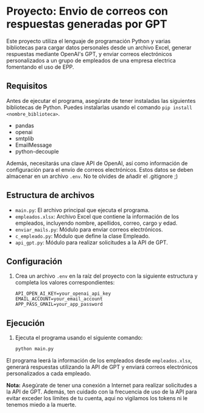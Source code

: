# Proyecto: Envio de correos con respuestas generadas por GPT

Este proyecto utiliza el lenguaje de programación Python y varias bibliotecas para cargar datos personales desde un archivo Excel, generar respuestas mediante OpenAI's GPT, y enviar correos electrónicos personalizados a un grupo de empleados de una empresa electrica fomentando el uso de EPP.

## Requisitos

Antes de ejecutar el programa, asegúrate de tener instaladas las siguientes bibliotecas de Python. Puedes instalarlas usando el comando `pip install <nombre_biblioteca>`.

- pandas
- openai
- smtplib
- EmailMessage
- python-decouple 

Además, necesitarás una clave API de OpenAI, así como información de configuración para el envío de correos electrónicos. Estos datos se deben almacenar en un archivo `.env`. No te olvides de añadir el .gitignore ;)

## Estructura de archivos

- `main.py`: El archivo principal que ejecuta el programa.
- `empleados.xlsx`: Archivo Excel que contiene la información de los empleados, incluyendo nombre, apellidos, correo, cargo y edad.
- `enviar_mails.py`: Módulo para enviar correos electrónicos.
- `c_empleado.py`: Módulo que define la clase Empleado.
- `api_gpt.py`: Módulo para realizar solicitudes a la API de GPT.

## Configuración

1. Crea un archivo `.env` en la raíz del proyecto con la siguiente estructura y completa los valores correspondientes:

    ```env
    API_OPEN_AI_KEY=your_openai_api_key
    EMAIL_ACCOUNT=your_email_account
    APP_PASS_GMAIL=your_app_password
    ```

## Ejecución

1. Ejecuta el programa usando el siguiente comando:

    ```bash
    python main.py
    ```

El programa leerá la información de los empleados desde `empleados.xlsx`, generará respuestas utilizando la API de GPT y enviará correos electrónicos personalizados a cada empleado.

**Nota:** Asegúrate de tener una conexión a Internet para realizar solicitudes a la API de GPT. Además, ten cuidado con la frecuencia de uso de la API para evitar exceder los límites de tu cuenta, aqui no vigilamos los tokens ni le tenemos miedo a la muerte.
